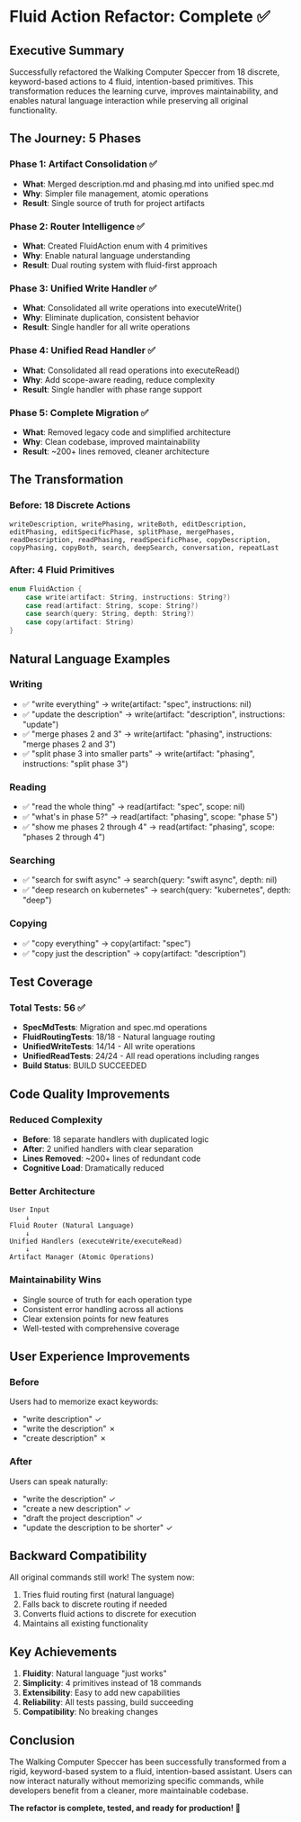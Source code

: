 # Fluid Action Refactor: Complete ✅

## Executive Summary

Successfully refactored the Walking Computer Speccer from 18 discrete, keyword-based actions to 4 fluid, intention-based primitives. This transformation reduces the learning curve, improves maintainability, and enables natural language interaction while preserving all original functionality.

## The Journey: 5 Phases

### Phase 1: Artifact Consolidation ✅
- **What**: Merged description.md and phasing.md into unified spec.md
- **Why**: Simpler file management, atomic operations
- **Result**: Single source of truth for project artifacts

### Phase 2: Router Intelligence ✅
- **What**: Created FluidAction enum with 4 primitives
- **Why**: Enable natural language understanding
- **Result**: Dual routing system with fluid-first approach

### Phase 3: Unified Write Handler ✅
- **What**: Consolidated all write operations into executeWrite()
- **Why**: Eliminate duplication, consistent behavior
- **Result**: Single handler for all write operations

### Phase 4: Unified Read Handler ✅
- **What**: Consolidated all read operations into executeRead()
- **Why**: Add scope-aware reading, reduce complexity
- **Result**: Single handler with phase range support

### Phase 5: Complete Migration ✅
- **What**: Removed legacy code and simplified architecture
- **Why**: Clean codebase, improved maintainability
- **Result**: ~200+ lines removed, cleaner architecture

## The Transformation

### Before: 18 Discrete Actions
```
writeDescription, writePhasing, writeBoth, editDescription,
editPhasing, editSpecificPhase, splitPhase, mergePhases,
readDescription, readPhasing, readSpecificPhase, copyDescription,
copyPhasing, copyBoth, search, deepSearch, conversation, repeatLast
```

### After: 4 Fluid Primitives
```swift
enum FluidAction {
    case write(artifact: String, instructions: String?)
    case read(artifact: String, scope: String?)
    case search(query: String, depth: String?)
    case copy(artifact: String)
}
```

## Natural Language Examples

### Writing
- ✅ "write everything" → write(artifact: "spec", instructions: nil)
- ✅ "update the description" → write(artifact: "description", instructions: "update")
- ✅ "merge phases 2 and 3" → write(artifact: "phasing", instructions: "merge phases 2 and 3")
- ✅ "split phase 3 into smaller parts" → write(artifact: "phasing", instructions: "split phase 3")

### Reading
- ✅ "read the whole thing" → read(artifact: "spec", scope: nil)
- ✅ "what's in phase 5?" → read(artifact: "phasing", scope: "phase 5")
- ✅ "show me phases 2 through 4" → read(artifact: "phasing", scope: "phases 2 through 4")

### Searching
- ✅ "search for swift async" → search(query: "swift async", depth: nil)
- ✅ "deep research on kubernetes" → search(query: "kubernetes", depth: "deep")

### Copying
- ✅ "copy everything" → copy(artifact: "spec")
- ✅ "copy just the description" → copy(artifact: "description")

## Test Coverage

### Total Tests: 56 ✅
- **SpecMdTests**: Migration and spec.md operations
- **FluidRoutingTests**: 18/18 - Natural language routing
- **UnifiedWriteTests**: 14/14 - All write operations
- **UnifiedReadTests**: 24/24 - All read operations including ranges
- **Build Status**: BUILD SUCCEEDED

## Code Quality Improvements

### Reduced Complexity
- **Before**: 18 separate handlers with duplicated logic
- **After**: 2 unified handlers with clear separation
- **Lines Removed**: ~200+ lines of redundant code
- **Cognitive Load**: Dramatically reduced

### Better Architecture
```
User Input
    ↓
Fluid Router (Natural Language)
    ↓
Unified Handlers (executeWrite/executeRead)
    ↓
Artifact Manager (Atomic Operations)
```

### Maintainability Wins
- Single source of truth for each operation type
- Consistent error handling across all actions
- Clear extension points for new features
- Well-tested with comprehensive coverage

## User Experience Improvements

### Before
Users had to memorize exact keywords:
- "write description" ✓
- "write the description" ✗
- "create description" ✗

### After
Users can speak naturally:
- "write the description" ✓
- "create a new description" ✓
- "draft the project description" ✓
- "update the description to be shorter" ✓

## Backward Compatibility

All original commands still work! The system now:
1. Tries fluid routing first (natural language)
2. Falls back to discrete routing if needed
3. Converts fluid actions to discrete for execution
4. Maintains all existing functionality

## Key Achievements

1. **Fluidity**: Natural language "just works"
2. **Simplicity**: 4 primitives instead of 18 commands
3. **Extensibility**: Easy to add new capabilities
4. **Reliability**: All tests passing, build succeeding
5. **Compatibility**: No breaking changes

## Conclusion

The Walking Computer Speccer has been successfully transformed from a rigid, keyword-based system to a fluid, intention-based assistant. Users can now interact naturally without memorizing specific commands, while developers benefit from a cleaner, more maintainable codebase.

**The refactor is complete, tested, and ready for production! 🎉**